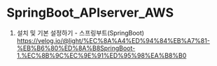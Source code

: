 # SpringBoot_APIserver_AWS

1. 설치 및 기본 설정하기 - 스프링부트(SpringBoot)
https://velog.io/@light/%EC%8A%A4%ED%94%84%EB%A7%81-%EB%B6%80%ED%8A%B8SpringBoot-1.%EC%8B%9C%EC%9E%91%ED%95%98%EA%B8%B0

